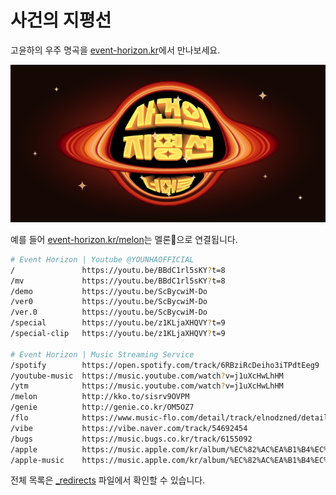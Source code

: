 # 사건의 지평선

고윤하의 우주 명곡을 [event-horizon.kr](http://event-horizon.kr/)에서 만나보세요.

!['사건의 지평선 너머로' 문구가 적힌 블랙홀 삽화](event-horizon.png)

예를 들어 [event-horizon.kr/melon](https://event-horizon.kr/melon)는 멜론🍈으로 연결됩니다.

```bash
# Event Horizon | Youtube @YOUNHAOFFICIAL
/               https://youtu.be/BBdC1rl5sKY?t=8
/mv             https://youtu.be/BBdC1rl5sKY?t=8
/demo           https://youtu.be/ScBycwiM-Do
/ver0           https://youtu.be/ScBycwiM-Do
/ver.0          https://youtu.be/ScBycwiM-Do
/special        https://youtu.be/z1KLjaXHQVY?t=9
/special-clip   https://youtu.be/z1KLjaXHQVY?t=9

# Event Horizon | Music Streaming Service
/spotify        https://open.spotify.com/track/6RBziRcDeiho3iTPdtEeg9
/youtube-music  https://music.youtube.com/watch?v=j1uXcHwLhHM
/ytm            https://music.youtube.com/watch?v=j1uXcHwLhHM
/melon          http://kko.to/sisrv9OVPM
/genie          http://genie.co.kr/OM5OZ7
/flo            https://www.music-flo.com/detail/track/elnodzned/details
/vibe           https://vibe.naver.com/track/54692454
/bugs           https://music.bugs.co.kr/track/6155092
/apple          https://music.apple.com/kr/album/%EC%82%AC%EA%B1%B4%EC%9D%98-%EC%A7%80%ED%8F%89%EC%84%A0/1616649347?i=1616649362
/apple-music    https://music.apple.com/kr/album/%EC%82%AC%EA%B1%B4%EC%9D%98-%EC%A7%80%ED%8F%89%EC%84%A0/1616649347?i=1616649362
```

전체 목록은 [\_redirects](_redirects) 파일에서 확인할 수 있습니다.
